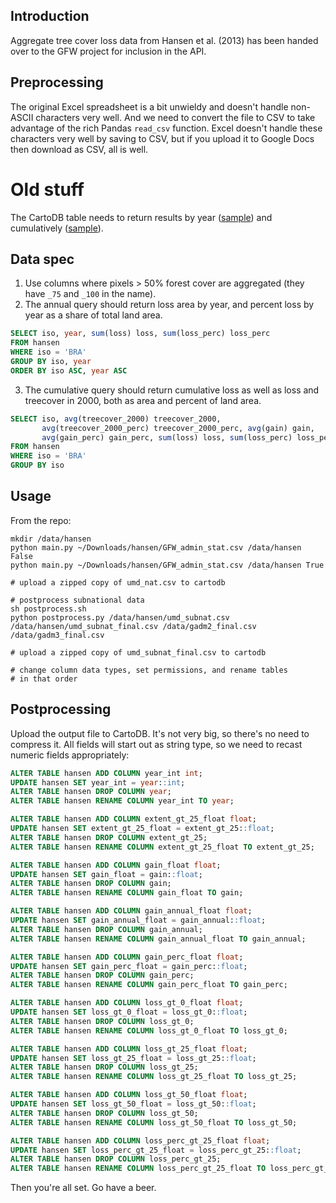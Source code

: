 ## Introduction

Aggregate tree cover loss data from Hansen et al. (2013) has been handed over
to the GFW project for inclusion in the API.

## Preprocessing

The original Excel spreadsheet is a bit unwieldy and doesn't handle non-ASCII
characters very well. And we need to convert the
file to CSV to take advantage of the rich Pandas `read_csv` function. Excel doesn't handle these characters very well by saving to CSV, but if you upload it to Google Docs then download as CSV, all is well.

# Old stuff

The CartoDB table needs to return results by year ([sample](http://wip.gfw-apis.appspot.com/datasets/hansen?layer=loss&geom=%7B%22type%22:%22Polygon%22,%22coordinates%22:%5B%5B%5B102.65350,-0.73499%5D,%5B103.75488,-0.89153%5D,%5B104.14764,-1.57527%5D,%5B102.77161,-1.47368%5D%5D%5D%7D&bust=1)) and cumulatively ([sample](http://wip.gfw-apis.appspot.com/datasets/hansen?layer=sum&geom=%7B%22type%22:%22Polygon%22,%22coordinates%22:%5B%5B%5B102.65350,-0.73499%5D,%5B103.75488,-0.89153%5D,%5B104.14764,-1.57527%5D,%5B102.77161,-1.47368%5D%5D%5D%7D&bust=1)).

## Data spec

1) Use columns where pixels > 50% forest cover are aggregated (they
have `_75` and `_100` in the name).  
2) The annual query should return loss area by year, and percent loss
by year as a share of total land area.

```sql
SELECT iso, year, sum(loss) loss, sum(loss_perc) loss_perc 
FROM hansen
WHERE iso = 'BRA'
GROUP BY iso, year
ORDER BY iso ASC, year ASC
```
3) The cumulative query should return cumulative loss as well as
loss and treecover in 2000, both as area and percent of land area.

```sql
SELECT iso, avg(treecover_2000) treecover_2000,
       avg(treecover_2000_perc) treecover_2000_perc, avg(gain) gain,
       avg(gain_perc) gain_perc, sum(loss) loss, sum(loss_perc) loss_perc
FROM hansen
WHERE iso = 'BRA'
GROUP BY iso
```

## Usage

From the repo:

```shell
mkdir /data/hansen
python main.py ~/Downloads/hansen/GFW_admin_stat.csv /data/hansen False
python main.py ~/Downloads/hansen/GFW_admin_stat.csv /data/hansen True

# upload a zipped copy of umd_nat.csv to cartodb

# postprocess subnational data
sh postprocess.sh
python postprocess.py /data/hansen/umd_subnat.csv /data/hansen/umd_subnat_final.csv /data/gadm2_final.csv /data/gadm3_final.csv

# upload a zipped copy of umd_subnat_final.csv to cartodb

# change column data types, set permissions, and rename tables
# in that order
```

## Postprocessing

Upload the output file to CartoDB. It's not very big, so there's no
need to compress it. All fields will start out as string type, so we need to recast numeric fields appropriately:

```sql
ALTER TABLE hansen ADD COLUMN year_int int;
UPDATE hansen SET year_int = year::int;
ALTER TABLE hansen DROP COLUMN year;
ALTER TABLE hansen RENAME COLUMN year_int TO year;

ALTER TABLE hansen ADD COLUMN extent_gt_25_float float;
UPDATE hansen SET extent_gt_25_float = extent_gt_25::float;
ALTER TABLE hansen DROP COLUMN extent_gt_25;
ALTER TABLE hansen RENAME COLUMN extent_gt_25_float TO extent_gt_25;

ALTER TABLE hansen ADD COLUMN gain_float float;
UPDATE hansen SET gain_float = gain::float;
ALTER TABLE hansen DROP COLUMN gain;
ALTER TABLE hansen RENAME COLUMN gain_float TO gain;

ALTER TABLE hansen ADD COLUMN gain_annual_float float;
UPDATE hansen SET gain_annual_float = gain_annual::float;
ALTER TABLE hansen DROP COLUMN gain_annual;
ALTER TABLE hansen RENAME COLUMN gain_annual_float TO gain_annual;

ALTER TABLE hansen ADD COLUMN gain_perc_float float;
UPDATE hansen SET gain_perc_float = gain_perc::float;
ALTER TABLE hansen DROP COLUMN gain_perc;
ALTER TABLE hansen RENAME COLUMN gain_perc_float TO gain_perc;

ALTER TABLE hansen ADD COLUMN loss_gt_0_float float;
UPDATE hansen SET loss_gt_0_float = loss_gt_0::float;
ALTER TABLE hansen DROP COLUMN loss_gt_0;
ALTER TABLE hansen RENAME COLUMN loss_gt_0_float TO loss_gt_0;

ALTER TABLE hansen ADD COLUMN loss_gt_25_float float;
UPDATE hansen SET loss_gt_25_float = loss_gt_25::float;
ALTER TABLE hansen DROP COLUMN loss_gt_25;
ALTER TABLE hansen RENAME COLUMN loss_gt_25_float TO loss_gt_25;

ALTER TABLE hansen ADD COLUMN loss_gt_50_float float;
UPDATE hansen SET loss_gt_50_float = loss_gt_50::float;
ALTER TABLE hansen DROP COLUMN loss_gt_50;
ALTER TABLE hansen RENAME COLUMN loss_gt_50_float TO loss_gt_50;

ALTER TABLE hansen ADD COLUMN loss_perc_gt_25_float float;
UPDATE hansen SET loss_perc_gt_25_float = loss_perc_gt_25::float;
ALTER TABLE hansen DROP COLUMN loss_perc_gt_25;
ALTER TABLE hansen RENAME COLUMN loss_perc_gt_25_float TO loss_perc_gt_25;
```

Then you're all set. Go have a beer.
